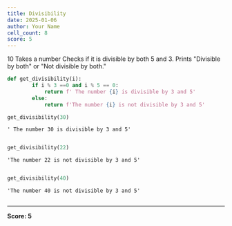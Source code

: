 ```yaml
---
title: Divisibility
date: 2025-01-06
author: Your Name
cell_count: 8
score: 5
---
```


10
Takes a number 
Checks if it is divisible by both 5 and 3.
Prints "Divisible by both" or "Not divisible by both."


```python
def get_divisibility(i):
        if i % 3 ==0 and i % 5 == 0:
            return f' The number {i} is divisible by 3 and 5'
        else:
            return f'The number {i} is not divisible by 3 and 5'
```


```python
get_divisibility(30)
```




    ' The number 30 is divisible by 3 and 5'




```python

```


```python
get_divisibility(22)
```




    'The number 22 is not divisible by 3 and 5'




```python

```


```python
get_divisibility(40)
```




    'The number 40 is not divisible by 3 and 5'




```python

```


---
**Score: 5**
